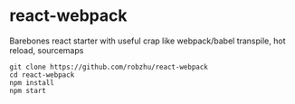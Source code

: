 # react-webpack
Barebones react starter with useful crap like webpack/babel transpile, hot reload, sourcemaps

```
git clone https://github.com/robzhu/react-webpack
cd react-webpack
npm install
npm start
```
